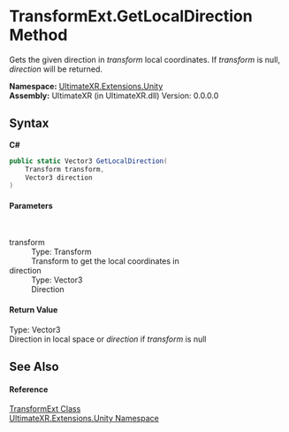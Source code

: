 # TransformExt.GetLocalDirection Method 
 

Gets the given direction in *transform* local coordinates. If *transform* is null, *direction* will be returned.

**Namespace:**&nbsp;<a href="N_UltimateXR_Extensions_Unity">UltimateXR.Extensions.Unity</a><br />**Assembly:**&nbsp;UltimateXR (in UltimateXR.dll) Version: 0.0.0.0

## Syntax

**C#**<br />
``` C#
public static Vector3 GetLocalDirection(
	Transform transform,
	Vector3 direction
)
```


#### Parameters
&nbsp;<dl><dt>transform</dt><dd>Type: Transform<br />Transform to get the local coordinates in</dd><dt>direction</dt><dd>Type: Vector3<br />Direction</dd></dl>

#### Return Value
Type: Vector3<br />Direction in local space or *direction* if *transform* is null

## See Also


#### Reference
<a href="T_UltimateXR_Extensions_Unity_TransformExt">TransformExt Class</a><br /><a href="N_UltimateXR_Extensions_Unity">UltimateXR.Extensions.Unity Namespace</a><br />